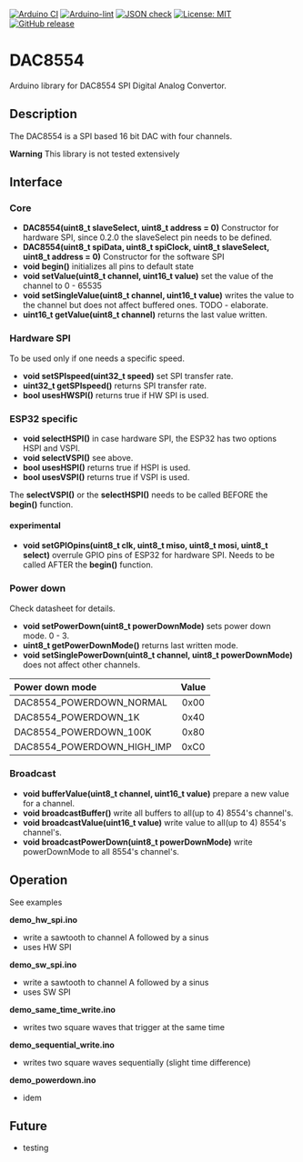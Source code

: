 
[![Arduino CI](https://github.com/RobTillaart/DAC8554/workflows/Arduino%20CI/badge.svg)](https://github.com/marketplace/actions/arduino_ci)
[![Arduino-lint](https://github.com/RobTillaart/DAC8554/actions/workflows/arduino-lint.yml/badge.svg)](https://github.com/RobTillaart/DAC8554/actions/workflows/arduino-lint.yml)
[![JSON check](https://github.com/RobTillaart/DAC8554/actions/workflows/jsoncheck.yml/badge.svg)](https://github.com/RobTillaart/DAC8554/actions/workflows/jsoncheck.yml)
[![License: MIT](https://img.shields.io/badge/license-MIT-green.svg)](https://github.com/RobTillaart/DAC8554/blob/master/LICENSE)
[![GitHub release](https://img.shields.io/github/release/RobTillaart/DAC8554.svg?maxAge=3600)](https://github.com/RobTillaart/DAC8554/releases)

# DAC8554

Arduino library for DAC8554 SPI Digital Analog Convertor.


## Description

The DAC8554 is a SPI based 16 bit DAC with four channels.

**Warning** This library is not tested extensively


## Interface

### Core

- **DAC8554(uint8_t slaveSelect, uint8_t address = 0)** Constructor for hardware SPI,
since 0.2.0 the slaveSelect pin needs to be defined.
- **DAC8554(uint8_t spiData, uint8_t spiClock, uint8_t slaveSelect, uint8_t address = 0)** 
Constructor for the software SPI
- **void begin()** initializes all pins to default state
- **void setValue(uint8_t channel, uint16_t value)** set the value of the channel to 0 - 65535
- **void setSingleValue(uint8_t channel, uint16_t value)** writes the value to the channel but 
does not affect buffered ones. TODO - elaborate.
- **uint16_t getValue(uint8_t channel)** returns the last value written.


### Hardware SPI

To be used only if one needs a specific speed.

- **void setSPIspeed(uint32_t speed)** set SPI transfer rate.
- **uint32_t getSPIspeed()** returns SPI transfer rate.
- **bool usesHWSPI()** returns true if HW SPI is used.


### ESP32 specific

- **void selectHSPI()** in case hardware SPI, the ESP32 has two options HSPI and VSPI.
- **void selectVSPI()** see above.
- **bool usesHSPI()** returns true if HSPI is used.
- **bool usesVSPI()** returns true if VSPI is used.

The **selectVSPI()** or the **selectHSPI()** needs to be called 
BEFORE the **begin()** function.


#### experimental

- **void setGPIOpins(uint8_t clk, uint8_t miso, uint8_t mosi, uint8_t select)** 
overrule GPIO pins of ESP32 for hardware SPI. 
Needs to be called AFTER the **begin()** function.


### Power down

Check datasheet for details.

- **void setPowerDown(uint8_t powerDownMode)** sets power down mode. 0 - 3.
- **uint8_t getPowerDownMode()** returns last written mode.
- **void setSinglePowerDown(uint8_t channel, uint8_t powerDownMode)** does not affect other channels.

| Power down mode             | Value |
|:----------------------------|:-----:|
| DAC8554_POWERDOWN_NORMAL    |  0x00 |
| DAC8554_POWERDOWN_1K        |  0x40 |
| DAC8554_POWERDOWN_100K      |  0x80 |
| DAC8554_POWERDOWN_HIGH_IMP  |  0xC0 |


### Broadcast

- **void bufferValue(uint8_t channel, uint16_t value)** prepare a new value for a channel. 
- **void broadcastBuffer()** write all buffers to all(up to 4) 8554's channel's.
- **void broadcastValue(uint16_t value)** write value to all(up to 4) 8554's channel's.
- **void broadcastPowerDown(uint8_t powerDownMode)** write powerDownMode to all 8554's channel's.


## Operation

See examples

**demo_hw_spi.ino**
- write a sawtooth to channel A followed by a sinus 
- uses HW SPI

**demo_sw_spi.ino**
- write a sawtooth to channel A followed by a sinus 
- uses SW SPI

**demo_same_time_write.ino**
- writes two square waves that trigger at the same time

**demo_sequential_write.ino**
- writes two square waves sequentially (slight time difference)

**demo_powerdown.ino**
- idem


## Future

- testing

